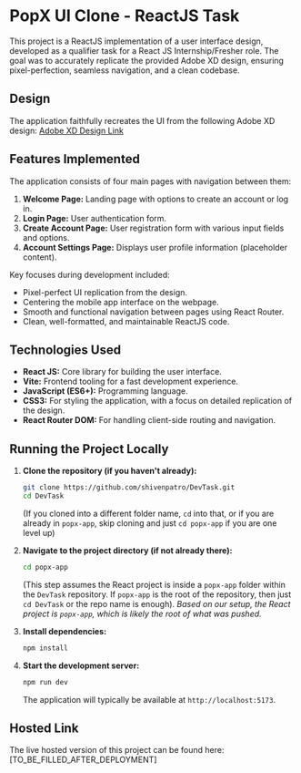 # PopX UI Clone - ReactJS Task

This project is a ReactJS implementation of a user interface design, developed as a qualifier task for a React JS Internship/Fresher role. The goal was to accurately replicate the provided Adobe XD design, ensuring pixel-perfection, seamless navigation, and a clean codebase.

## Design

The application faithfully recreates the UI from the following Adobe XD design:
[Adobe XD Design Link](https://xd.adobe.com/view/b68eea25-003d-4a5d-8fdd-d463eeb20b32-e3dd)

## Features Implemented

The application consists of four main pages with navigation between them:

1.  **Welcome Page:** Landing page with options to create an account or log in.
2.  **Login Page:** User authentication form.
3.  **Create Account Page:** User registration form with various input fields and options.
4.  **Account Settings Page:** Displays user profile information (placeholder content).

Key focuses during development included:
*   Pixel-perfect UI replication from the design.
*   Centering the mobile app interface on the webpage.
*   Smooth and functional navigation between pages using React Router.
*   Clean, well-formatted, and maintainable ReactJS code.

## Technologies Used

*   **React JS:** Core library for building the user interface.
*   **Vite:** Frontend tooling for a fast development experience.
*   **JavaScript (ES6+):** Programming language.
*   **CSS3:** For styling the application, with a focus on detailed replication of the design.
*   **React Router DOM:** For handling client-side routing and navigation.

## Running the Project Locally

1.  **Clone the repository (if you haven't already):**
    ```bash
    git clone https://github.com/shivenpatro/DevTask.git
    cd DevTask 
    ```
    (If you cloned into a different folder name, `cd` into that, or if you are already in `popx-app`, skip cloning and just `cd popx-app` if you are one level up)

2.  **Navigate to the project directory (if not already there):**
    ```bash
    cd popx-app 
    ```
    (This step assumes the React project is inside a `popx-app` folder within the `DevTask` repository. If `popx-app` is the root of the repository, then just `cd DevTask` or the repo name is enough).
    *Based on our setup, the React project is `popx-app`, which is likely the root of what was pushed.*

3.  **Install dependencies:**
    ```bash
    npm install
    ```

4.  **Start the development server:**
    ```bash
    npm run dev
    ```
    The application will typically be available at `http://localhost:5173`.

## Hosted Link

The live hosted version of this project can be found here:
[TO_BE_FILLED_AFTER_DEPLOYMENT]
